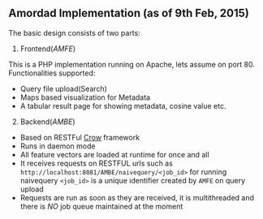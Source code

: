 ## Amordad Implementation (as of 9th Feb, 2015)

The basic design consists of two parts:

1. Frontend(*AMFE*)

This is a PHP implementation running on Apache, lets assume on port 80.
Functionalities supported:

- Query file upload(Search)
- Maps based visualization for Metadata
- A tabular result page for showing metadata, cosine value etc.


2. Backend(*AMBE*)

- Based on RESTFul [Crow](https://github.com/ipkn/crow) framework
- Runs in daemon mode
- All feature vectors are loaded at runtime for once and all
- It receives requests on RESTFUL urls such as `http://localhost:8081/AMBE/naivequery/<job_id>` for running naivequery
`<job_id>` is a unique identifier created by `AMFE` on query upload
- Requests are run as soon as they are received, it is multithreaded and there is *NO* job queue maintained at the moment



